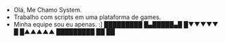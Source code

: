 - Olá, Me Chamo System.
- Trabalho com scripts em uma plataforma de games.
- Minha equipe sou eu apenas. :]
█████████
█▄█████▄█
█▼▼▼▼▼
█
█▲▲▲▲▲
█████████
██ ██



